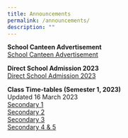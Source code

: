 ```yaml
---
title: Announcements
permalink: /announcements/
description: ""
---
```

**School Canteen Advertisement** <br>
[School Canteen Advertisement](https://www.kentridgesec.moe.edu.sg/school-canteen-advertisement/)<br>

**Direct School Admission 2023** <br>
[Direct School Admission 2023](https://www.kentridgesec.moe.edu.sg/school-information/direct-school-admission-2023/)<br>


**Class Time-tables (Semester 1, 2023)** <br>
Updated 16 March 2023<br>
[Secondary 1](/files/2023_Sec%201_Term%202_13%20Mar.pdf)<br>
[Secondary 2](/files/2023_Sec%202_Term%202_13%20Mar.pdf)<br>
[Secondary 3](/files/2023_Sec%203_Term%202_13%20Mar.pdf) <br>
[Secondary 4 &amp; 5](/files/2023_Sec%2045_Term%202_13%20Mar.pdf)